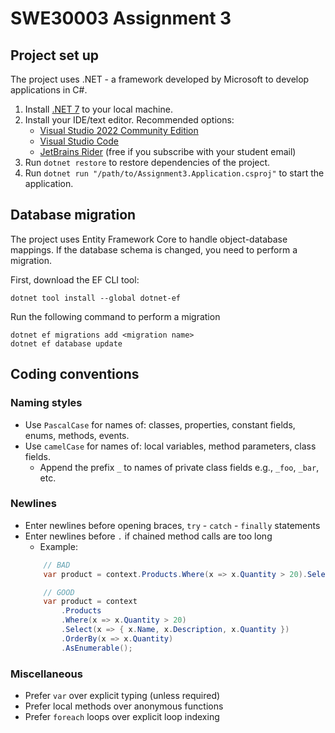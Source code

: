 # SWE30003 Assignment 3

## Project set up

The project uses .NET - a framework developed by Microsoft to develop applications in C#.

1. Install [.NET 7](https://dotnet.microsoft.com/en-us/download/dotnet/7.0) to your local machine.
2. Install your IDE/text editor. Recommended options:
    - [Visual Studio 2022 Community Edition](https://visualstudio.microsoft.com/vs/)
    - [Visual Studio Code](https://www.jetbrains.com/rider/)
    - [JetBrains Rider]() (free if you subscribe with your student email)
3. Run `dotnet restore` to restore dependencies of the project.
4. Run `dotnet run "/path/to/Assignment3.Application.csproj"` to start the application.

## Database migration

The project uses Entity Framework Core to handle object-database mappings.
If the database schema is changed, you need to perform a migration.

First, download the EF CLI tool:
```
dotnet tool install --global dotnet-ef
```

Run the following command to perform a migration
```
dotnet ef migrations add <migration name>
dotnet ef database update
```
## Coding conventions

### Naming styles

- Use `PascalCase` for names of: classes, properties, constant fields, enums, methods, events.
- Use `camelCase` for names of: local variables, method parameters, class fields.
    - Append the prefix `_` to names of private class fields e.g., `_foo`, `_bar`, etc.

### Newlines

- Enter newlines before opening braces, `try` - `catch` - `finally` statements
- Enter newlines before `.` if chained method calls are too long
    - Example:
    ```csharp
        // BAD
        var product = context.Products.Where(x => x.Quantity > 20).Select(x => { x.Name, x.Description, x.Quantity }).OrderBy(x => x.Quantity).AsEnumerable();

        // GOOD
        var product = context
            .Products
            .Where(x => x.Quantity > 20)
            .Select(x => { x.Name, x.Description, x.Quantity })
            .OrderBy(x => x.Quantity)
            .AsEnumerable();
    ```

### Miscellaneous

- Prefer `var` over explicit typing (unless required)
- Prefer local methods over anonymous functions
- Prefer `foreach` loops over explicit loop indexing

